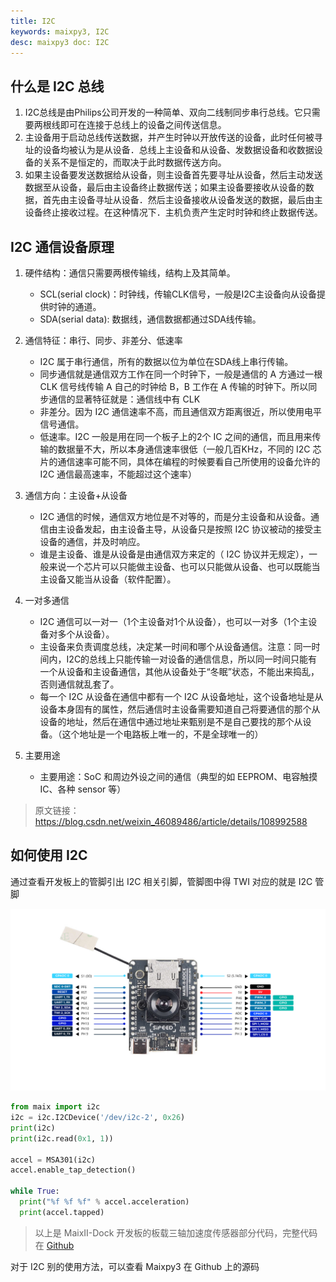 ```yaml
---
title: I2C
keywords: maixpy3, I2C
desc: maixpy3 doc: I2C
---
```


## 什么是 I2C 总线

1. I2C总线是由Philips公司开发的一种简单、双向二线制同步串行总线。它只需要两根线即可在连接于总线上的设备之间传送信息。
2. 主设备用于启动总线传送数据，并产生时钟以开放传送的设备，此时任何被寻址的设备均被认为是从设备．总线上主设备和从设备、发数据设备和收数据设备的关系不是恒定的，而取决于此时数据传送方向。
3. 如果主设备要发送数据给从设备，则主设备首先要寻址从设备，然后主动发送数据至从设备，最后由主设备终止数据传送；如果主设备要接收从设备的数据，首先由主设备寻址从设备．然后主设备接收从设备发送的数据，最后由主设备终止接收过程。在这种情况下．主机负责产生定时时钟和终止数据传送。

## I2C 通信设备原理

1. 硬件结构：通信只需要两根传输线，结构上及其简单。
    - SCL(serial clock)：时钟线，传输CLK信号，一般是I2C主设备向从设备提供时钟的通道。
    - SDA(serial data): 数据线，通信数据都通过SDA线传输。

2. 通信特征：串行、同步、非差分、低速率
    - I2C 属于串行通信，所有的数据以位为单位在SDA线上串行传输。
    - 同步通信就是通信双方工作在同一个时钟下，一般是通信的 A 方通过一根 CLK 信号线传输 A 自己的时钟给 B，B 工作在 A 传输的时钟下。所以同步通信的显著特征就是：通信线中有 CLK
    - 非差分。因为 I2C 通信速率不高，而且通信双方距离很近，所以使用电平信号通信。
    - 低速率。I2C 一般是用在同一个板子上的2个 IC 之间的通信，而且用来传输的数据量不大，所以本身通信速率很低（一般几百KHz，不同的 I2C 芯片的通信速率可能不同，具体在编程的时候要看自己所使用的设备允许的 I2C 通信最高速率，不能超过这个速率）

3. 通信方向：主设备+从设备
    - I2C 通信的时候，通信双方地位是不对等的，而是分主设备和从设备。通信由主设备发起，由主设备主导，从设备只是按照 I2C 协议被动的接受主设备的通信，并及时响应。
    - 谁是主设备、谁是从设备是由通信双方来定的（ I2C 协议并无规定），一般来说一个芯片可以只能做主设备、也可以只能做从设备、也可以既能当主设备又能当从设备（软件配置）。

4. 一对多通信
    - I2C 通信可以一对一（1个主设备对1个从设备），也可以一对多（1个主设备对多个从设备）。
    - 主设备来负责调度总线，决定某一时间和哪个从设备通信。注意：同一时间内，I2C的总线上只能传输一对设备的通信信息，所以同一时间只能有一个从设备和主设备通信，其他从设备处于“冬眠”状态，不能出来捣乱，否则通信就乱套了。
    - 每一个 I2C 从设备在通信中都有一个 I2C 从设备地址，这个设备地址是从设备本身固有的属性，然后通信时主设备需要知道自己将要通信的那个从设备的地址，然后在通信中通过地址来甄别是不是自己要找的那个从设备。（这个地址是一个电路板上唯一的，不是全球唯一的）

5. 主要用途
    - 主要用途：SoC 和周边外设之间的通信（典型的如 EEPROM、电容触摸 IC、各种 sensor 等）


> 原文链接：https://blog.csdn.net/weixin_46089486/article/details/108992588

## 如何使用 I2C 

通过查看开发板上的管脚引出 I2C 相关引脚，管脚图中得 TWI 对应的就是 I2C 管脚

![](./../asserts/M2Dock_pin.png)

```python
from maix import i2c
i2c = i2c.I2CDevice('/dev/i2c-2', 0x26)
print(i2c)
print(i2c.read(0x1, 1))

accel = MSA301(i2c)
accel.enable_tap_detection()

while True:
  print("%f %f %f" % accel.acceleration)
  print(accel.tapped)
```
> 以上是 MaixII-Dock 开发板的板载三轴加速度传感器部分代码，完整代码在 [Github](https://github.com/sipeed/MaixPy3/blob/master/examples/maix_v831/usage/usage_v831_i2c-2.py)

对于 I2C 别的使用方法，可以查看 Maixpy3 在 Github 上的源码